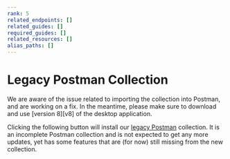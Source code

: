 ```yaml
---
rank: 5
related_endpoints: []
related_guides: []
required_guides: []
related_resources: []
alias_paths: []
---
```

# Legacy Postman Collection

<Message type='danger'>
  We are aware of the issue related to importing the collection into Postman,
  and are working on a fix. In the meantime, please make sure to download
  and use [version 8][v8] of the desktop application. 
</Message>

Clicking the following button will install our [legacy Postman][legacy]
collection. It is an incomplete Postman collection and is not expected to get
any more updates, yet has some features that are (for now) still missing
from the new collection.

<Postman id='90aabb47f4e62f6d8868' anonymous />

[legacy]: https://www.getpostman.com/collections/768279fde466dffc5511
[v8]: https://learning.postman.com/docs/administration/upgrading/#downloading-postman-v8
